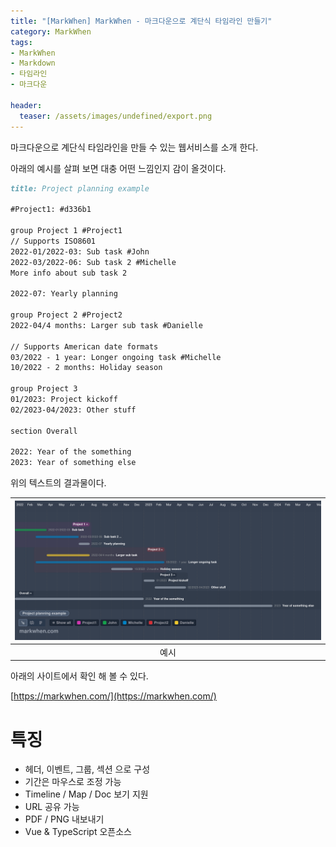 ```yaml
---
title: "[MarkWhen] MarkWhen - 마크다운으로 계단식 타임라인 만들기"
category: MarkWhen
tags:
- MarkWhen
- Markdown
- 타임라인
- 마크다운

header:
  teaser: /assets/images/undefined/export.png
---
```


마크다운으로 계단식 타임라인을 만들 수 있는 웹서비스를 소개 한다.

아래의 예시를 살펴 보면 대충 어떤 느낌인지 감이 올것이다.

```markdown
title: Project planning example

#Project1: #d336b1

group Project 1 #Project1
// Supports ISO8601
2022-01/2022-03: Sub task #John
2022-03/2022-06: Sub task 2 #Michelle
More info about sub task 2

2022-07: Yearly planning

group Project 2 #Project2
2022-04/4 months: Larger sub task #Danielle

// Supports American date formats
03/2022 - 1 year: Longer ongoing task #Michelle
10/2022 - 2 months: Holiday season

group Project 3
01/2023: Project kickoff
02/2023-04/2023: Other stuff

section Overall

2022: Year of the something
2023: Year of something else
```

위의 텍스트의 결과물이다.

|![](/assets/images/undefined/export.png)|
|:---:|
|예시|

아래의 사이트에서 확인 해 볼 수 있다.

[https://markwhen.com/](https://markwhen.com/)

# 특징

* 헤더, 이벤트, 그룹, 섹션 으로 구성
* 기간은 마우스로 조정 가능
* Timeline / Map / Doc 보기 지원
* URL 공유 가능
* PDF / PNG 내보내기
* Vue & TypeScript 오픈소스

